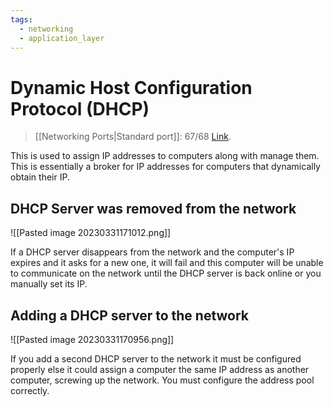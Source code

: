 ```yaml
---
tags:
  - networking
  - application_layer
---
```

# Dynamic Host Configuration Protocol (DHCP)

>[[Networking Ports|Standard port]]: 67/68
>[Link](https://en.wikipedia.org/wiki/Dynamic_Host_Configuration_Protocol).

This is used to assign IP addresses to computers along with manage them. This is essentially a broker for IP addresses for computers that dynamically obtain their IP.

## DHCP Server was removed from the network

![[Pasted image 20230331171012.png]]

If a DHCP server disappears from the network and the computer's IP expires and it asks for a new one, it will fail and this computer will be unable to communicate on the network until the DHCP server is back online or you manually set its IP.

## Adding a DHCP server to the network

![[Pasted image 20230331170956.png]]

If you add a second DHCP server to the network it must be configured properly else it could assign a computer the same IP address as another computer, screwing up the network. You must configure the address pool correctly.
